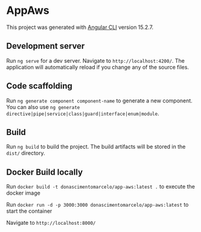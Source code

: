 # AppAws

This project was generated with [Angular CLI](https://github.com/angular/angular-cli) version 15.2.7.

## Development server

Run `ng serve` for a dev server. Navigate to `http://localhost:4200/`. The application will automatically reload if you change any of the source files.

## Code scaffolding

Run `ng generate component component-name` to generate a new component. You can also use `ng generate directive|pipe|service|class|guard|interface|enum|module`.

## Build

Run `ng build` to build the project. The build artifacts will be stored in the `dist/` directory.

## Docker Build locally

Run `docker build -t donascimentomarcelo/app-aws:latest .` to execute the docker image

Run `docker run -d -p 3000:3000 donascimentomarcelo/app-aws:latest` to start the container

Navigate to `http://localhost:8000/`

